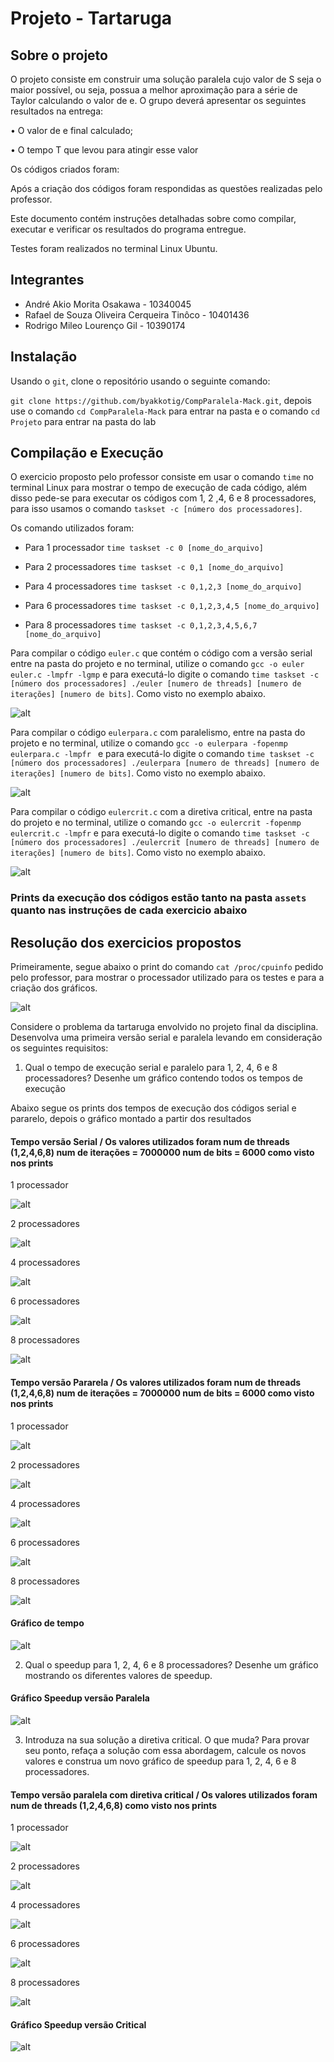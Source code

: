# Projeto - Tartaruga 

## Sobre o projeto

O projeto consiste em construir uma solução paralela cujo valor de S seja o maior possível, ou seja, possua a melhor aproximação para a série de Taylor calculando o valor de e. O grupo deverá apresentar os seguintes resultados na entrega:

• O valor de e final calculado;

• O tempo T que levou para atingir esse valor

Os códigos criados foram: 

Após a criação dos códigos foram respondidas as questões realizadas pelo professor.

Este documento contém instruções detalhadas sobre como compilar, executar e verificar os resultados do programa entregue.

Testes foram realizados no terminal Linux Ubuntu.


## Integrantes

- André Akio Morita Osakawa - 10340045
- Rafael de Souza Oliveira Cerqueira Tinôco - 10401436
- Rodrigo Mileo Lourenço Gil - 10390174


## Instalação

Usando o `git`, clone o repositório usando o seguinte comando:

`git clone https://github.com/byakkotig/CompParalela-Mack.git`, depois use o comando `cd CompParalela-Mack` para entrar na pasta e o comando `cd Projeto` para entrar na pasta do lab

## Compilação e Execução

O exercicio proposto pelo professor consiste em usar o comando `time` no terminal Linux para mostrar o tempo de execução de cada código, além disso pede-se para executar os códigos com 1, 2 ,4, 6 e 8 processadores, para isso usamos o comando `taskset -c [número dos processadores]`.

Os comando utilizados foram: 

- Para 1 processador `time taskset -c 0 [nome_do_arquivo]` 

- Para 2 processadores `time taskset -c 0,1 [nome_do_arquivo]`

- Para 4 processadores `time taskset -c 0,1,2,3 [nome_do_arquivo]`

- Para 6 processadores `time taskset -c 0,1,2,3,4,5 [nome_do_arquivo]`

- Para 8 processadores `time taskset -c 0,1,2,3,4,5,6,7 [nome_do_arquivo]`

Para compilar o código `euler.c` que contém o código com a versão serial entre na pasta do projeto e no terminal, utilize o comando `gcc -o euler euler.c -lmpfr -lgmp` e para executá-lo digite o comando `time taskset -c [número dos processadores] ./euler [numero de threads] [numero de iterações] [numero de bits]`. Como visto no exemplo abaixo.

![alt](/Projeto/assets/compilacao.png)

Para compilar o código `eulerpara.c` com paralelismo, entre na pasta do projeto e no terminal, utilize o comando `gcc -o eulerpara -fopenmp eulerpara.c -lmpfr ` e para executá-lo digite o comando `time taskset -c [número dos processadores] ./eulerpara [numero de threads] [numero de iterações] [numero de bits]`. Como visto no exemplo abaixo.

![alt](/Projeto/assets/compilacao2.png)

Para compilar o código `eulercrit.c` com a diretiva critical, entre na pasta do projeto e no terminal, utilize o comando `gcc -o eulercrit -fopenmp eulercrit.c -lmpfr` e para executá-lo digite o comando `time taskset -c [número dos processadores] ./eulercrit [numero de threads] [numero de iterações] [numero de bits]`. Como visto no exemplo abaixo.

![alt](/Projeto/assets/compilacao3.png)

### Prints da execução dos códigos estão tanto na pasta `assets` quanto nas instruções de cada exercicio abaixo

## Resolução dos exercicios propostos

Primeiramente, segue abaixo o print do comando `cat /proc/cpuinfo` pedido pelo professor, para mostrar o processador utilizado para os testes e para a criação dos gráficos.

![alt](/Projeto/assets/processador.png)

Considere o problema da tartaruga envolvido no projeto final da disciplina. Desenvolva uma primeira versão serial e paralela levando em consideração os seguintes requisitos:

1. Qual o tempo de execução serial e paralelo para 1, 2, 4, 6 e 8 processadores? Desenhe um gráfico contendo todos os tempos de execução

Abaixo segue os prints dos tempos de execução dos códigos serial e pararelo, depois o gráfico montado a partir dos resultados

#### Tempo versão Serial / Os valores utilizados foram num de threads (1,2,4,6,8) num de iterações = 7000000 num de bits = 6000 como visto nos prints

1 processador

![alt](/Projeto/assets/serial1.png)

2 processadores

![alt](/Projeto/assets/serial2.png)

4 processadores

![alt](/Projeto/assets/serial4.png)

6 processadores

![alt](/Projeto/assets/serial6.png)

8 processadores

![alt](/Projeto/assets/serial8.png)


#### Tempo versão Pararela / Os valores utilizados foram num de threads (1,2,4,6,8) num de iterações = 7000000 num de bits = 6000 como visto nos prints

1 processador

![alt](/Projeto/assets/paralela1.png)

2 processadores

![alt](/Projeto/assets/paralela2.png)

4 processadores

![alt](/Projeto/assets/paralela4.png)

6 processadores

![alt](/Projeto/assets/paralela6.png)

8 processadores

![alt](/Projeto/assets/paralela8.png)

#### Gráfico de tempo

![alt](/Projeto/assets/grafico1.png)

2. Qual o speedup para 1, 2, 4, 6 e 8 processadores? Desenhe um gráfico mostrando os diferentes valores de speedup.

#### Gráfico Speedup versão Paralela

![alt](/Projeto/assets/grafico2.png)

3. Introduza na sua solução a diretiva critical. O que muda? Para provar seu ponto, refaça a solução com essa abordagem, calcule os novos valores e construa um novo gráfico de speedup para 1, 2, 4, 6 e 8 processadores.

#### Tempo versão paralela com diretiva critical / Os valores utilizados foram num de threads (1,2,4,6,8)  como visto nos prints

1 processador 

![alt](/Projeto/assets/critical1.png)

2 processadores

![alt](/Projeto/assets/critical2.png)

4 processadores

![alt](/Projeto/assets/critical4.png)

6 processadores

![alt](/Projeto/assets/critical6.png)

8 processadores

![alt](/Projeto/assets/critical8.png)

#### Gráfico Speedup versão Critical

![alt](/Projeto/assets/grafico3.png)
